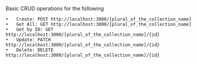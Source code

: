 Basic CRUD operations for the following

    •	Create: POST http://localhost:3000/[plural_of_the_collection_name]
    •	Get All: GET http://localhost:3000/[plural_of_the_collection_name]
    •	Get by ID: GET http://localhost:3000/[plural_of_the_collection_name]/{id}
    •	Update: PATCH http://localhost:3000/[plural_of_the_collection_name]/{id}
    •	Delete: DELETE http://localhost:3000/[plural_of_the_collection_name]/{id}
